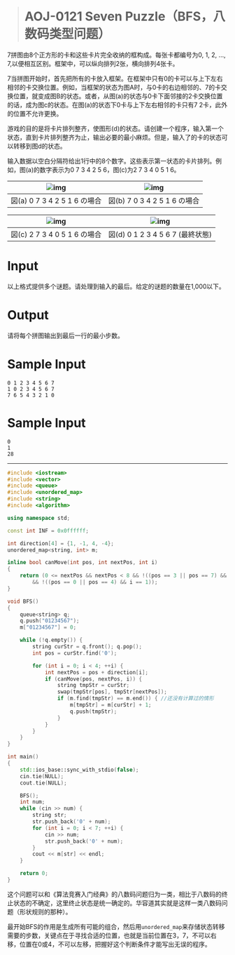 > # AOJ-0121 Seven Puzzle（BFS，八数码类型问题）

7拼图由8个正方形的卡和这些卡片完全收纳的框构成。每张卡都编号为0, 1, 2, …, 7,以便相互区别。框架中，可以纵向排列2张，横向排列4张卡。

7当拼图开始时，首先把所有的卡放入框架。在框架中只有0的卡可以与上下左右相邻的卡交换位置。例如，当框架的状态为图A时，与0卡的右边相邻的、7的卡交换位置，就变成图B的状态。或者，从图(a)的状态与0卡下面邻接的2卡交换位置的话，成为图c的状态。在图(a)的状态下0卡与上下左右相邻的卡只有7 2卡，此外的位置不允许更换。

游戏的目的是将卡片排列整齐，使图形(d)的状态。请创建一个程序，输入第一个状态，直到卡片排列整齐为止，输出必要的最小麻烦。但是，输入了的卡的状态可以转移到图d的状态。

输入数据以空白分隔符给出1行中的8个数字。这些表示第一状态的卡片排列。例如，图(a)的数字表示为0 7 3 4 2 5 6，图(c)为2 7 3 4 0 5 1 6。

| ![img](https://vj.z180.cn/d394d06a52c6639d133fef1fa0103c8a?v=1578895972) | ![img](https://vj.z180.cn/7e11002ce6b9a60fc1cd7789120db956?v=1578895972) |
| ------------------------------------------------------------ | ------------------------------------------------------------ |
| 図(a) 0 7 3 4 2 5 1 6 の場合                                 | 図(b) 7 0 3 4 2 5 1 6 の場合                                 |

| ![img](https://vj.z180.cn/e18e2cda619090a8bc1f1167f617a82c?v=1578895972) | ![img](https://vj.z180.cn/9e536ad2ee1e96c22f6bf4bd6da49235?v=1578895972) |
| ------------------------------------------------------------ | ------------------------------------------------------------ |
| 図(c) 2 7 3 4 0 5 1 6 の場合                                 | 図(d) 0 1 2 3 4 5 6 7 (最終状態)                             |

# Input

以上格式提供多个谜题。请处理到输入的最后。给定的谜题的数量在1,000以下。

# Output

请将每个拼图输出到最后一行的最小步数。

# Sample Input

```
0 1 2 3 4 5 6 7
1 0 2 3 4 5 6 7
7 6 5 4 3 2 1 0
```

# Sample Input

```
0
1
28
```

----

```c++
#include <iostream>
#include <vector>
#include <queue>
#include <unordered_map>
#include <string>
#include <algorithm>

using namespace std;

const int INF = 0x0ffffff; 

int direction[4] = {1, -1, 4, -4};
unordered_map<string, int> m;

inline bool canMove(int pos, int nextPos, int i)
{	
	return (0 <= nextPos && nextPos < 8 && !((pos == 3 || pos == 7) && i == 0)
		&& !((pos == 0 || pos == 4) && i == 1));
}

void BFS()
{
	queue<string> q;
	q.push("01234567");
	m["01234567"] = 0;

	while (!q.empty()) {
		string curStr = q.front(); q.pop();
		int pos = curStr.find('0');

		for (int i = 0; i < 4; ++i) {
			int nextPos = pos + direction[i];
			if (canMove(pos, nextPos, i)) {
				string tmpStr = curStr;
				swap(tmpStr[pos], tmpStr[nextPos]);
				if (m.find(tmpStr) == m.end()) { //还没有计算过的情形
					m[tmpStr] = m[curStr] + 1;
					q.push(tmpStr);
				}
			}
		}
	}
}

int main()
{
    std::ios_base::sync_with_stdio(false);
    cin.tie(NULL);
    cout.tie(NULL);

    BFS();
    int num;
    while (cin >> num) {
    	string str;
    	str.push_back('0' + num);
    	for (int i = 0; i < 7; ++i) {
    		cin >> num;
    		str.push_back('0' + num);
    	}
    	cout << m[str] << endl;
    }

    return 0;
}
```

这个问题可以和《算法竞赛入门经典》的八数码问题归为一类，相比于八数码的终止状态的不确定，这里终止状态是统一确定的。华容道其实就是这样一类八数码问题（形状规则的那种）。

最开始BFS的作用是生成所有可能的组合，然后用`unordered_map`来存储状态转移需要的步数，关键点在于寻找合适的位置，也就是当前位置在3，7，不可以右移，位置在0或4，不可以左移，把握好这个判断条件才能写出无误的程序。
